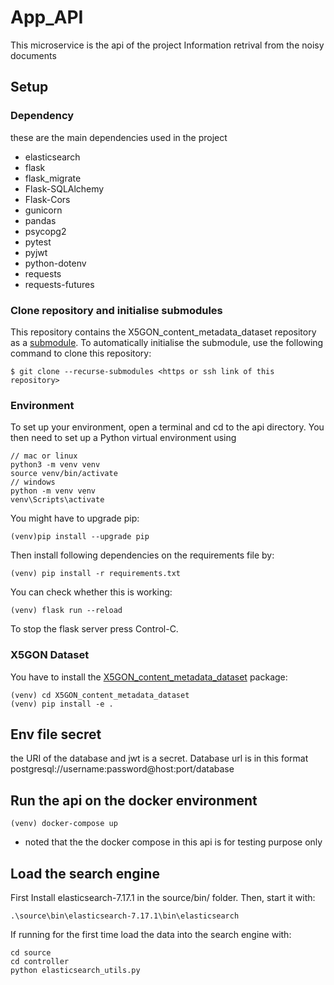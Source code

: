 # App_API
This microservice is the api of the project Information retrival from the noisy documents

## Setup
### Dependency
these are the main dependencies used in the project
- elasticsearch 
- flask 
- flask_migrate
- Flask-SQLAlchemy 
- Flask-Cors
- gunicorn
- pandas
- psycopg2 
- pytest 
- pyjwt
- python-dotenv 
- requests 
- requests-futures


### Clone repository and initialise submodules
This repository contains the X5GON_content_metadata_dataset repository as a [submodule](https://git-scm.com/book/en/v2/Git-Tools-Submodules). To automatically initialise the submodule, use the following command to clone this repository:
```
$ git clone --recurse-submodules <https or ssh link of this repository>
```
### Environment
To set up your environment, open a terminal and cd to the api directory. You then need to set up a Python virtual environment using
```
// mac or linux
python3 -m venv venv
source venv/bin/activate
// windows
python -m venv venv
venv\Scripts\activate
```
You might have to upgrade pip:
```
(venv)pip install --upgrade pip
```
Then install following dependencies on the requirements file by:
```
(venv) pip install -r requirements.txt
```
You can check whether this is working:
```
(venv) flask run --reload
```
To stop the flask server press Control-C.

### X5GON Dataset
You have to install the [X5GON_content_metadata_dataset](https://github.com/IRCAI/X5GON_content_metadata_dataset) package:
```
(venv) cd X5GON_content_metadata_dataset
(venv) pip install -e .
```
## Env file secret 
the URI of the database and jwt is a secret.
Database url is in this format postgresql://username:password@host:port/database


## Run the api on the docker environment
```
(venv) docker-compose up
```
* noted that the the docker compose in this api is for testing purpose only

## Load the search engine
First Install elasticsearch-7.17.1 in the source/bin/ folder.
Then, start it with:
```
.\source\bin\elasticsearch-7.17.1\bin\elasticsearch
``` 
If running for the first time load the data into the search engine with:
```
cd source
cd controller
python elasticsearch_utils.py
```